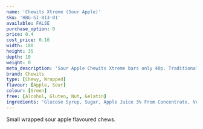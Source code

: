 ```yaml
---
name: 'Chewits Xtreme (Sour Apple)'
sku: 'HBG-SI-013-01'
available: FALSE
purchase_option: 0
price: 0.4
cost_price: 0.16
width: 180
height: 35
depth: 10
weight: 0
meta_description: 'Sour Apple Chewits Xtreme bars only 40p. Traditional sweets and more at Humbugs Confectionery Store. Specialists in satisfying your sweet tooth!"),"")'
brand: Chewits
type: [Chewy, Wrapped]
flavour: [Apple, Sour]
colour: [Green]
free: [Alcohol, Gluten, Nut, Gelatin]
ingredients: 'Glucose Syrup, Sugar, Apple Juice 3% From Concentrate, Vegetable Oil, Citric Acid, Lactic Acid, Egg White, Hydrolysed Rice Protein, Flavouring, Colour: Sodium Copper Chlorophyllin, Curcumin'
---
```

Small wrapped sour apple flavoured chews.
